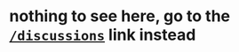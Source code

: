 # nothing to see here, go to the [`/discussions`](https://github.com/jpa102/revanced-discussions/discussions) link instead
